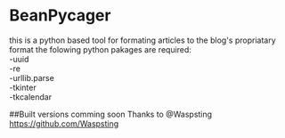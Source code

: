 # BeanPycager
this is a python based tool for formating articles to the blog's propriatary format
the folowing python pakages are required:
<br/>-uuid
<br/>-re
<br/>-urllib.parse
<br/>-tkinter
<br/>-tkcalendar

##Built versions comming soon
Thanks to @Waspsting https://github.com/Waspsting
